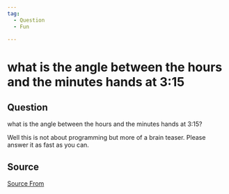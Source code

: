 ```yaml
---
tag:
  - Question
  - Fun

---
```

  
# what is the angle between the hours and the minutes hands at 3:15

## Question
what is the angle between the hours and the minutes hands at 3:15?

Well this is not about programming but more of a brain teaser. Please answer it as fast as you can.




##  Source
[Source From](https://bigfrontend.dev/question/what-is-the-angle-between-the-hours-and-the-minutes-hands-at-3-15)

  